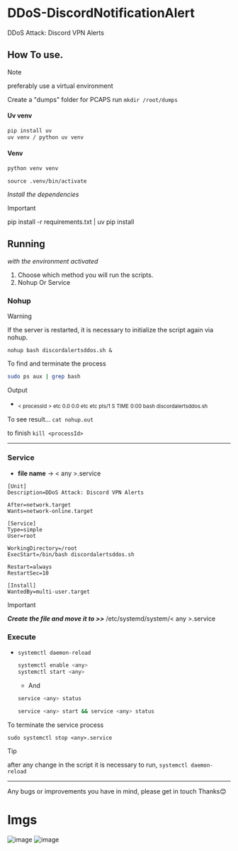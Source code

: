 # DDoS-DiscordNotificationAlert
DDoS Attack: Discord VPN Alerts

## How To use.
>[!NOTE]
> preferably use a virtual environment

Create a "dumps" folder for PCAPS run
```mkdir /root/dumps```

#### Uv venv
```bash
pip install uv
uv venv / python uv venv
```
#### Venv
```bash
python venv venv
```

```source .venv/bin/activate```

*Install the dependencies*
> [!IMPORTANT]
> pip install -r requirements.txt | uv pip install

## Running
*with the environment activated*
1. Choose which method you will run the scripts.
2. Nohup Or Service

### Nohup
> [!WARNING]
> If the server is restarted, it is necessary to initialize the script again via nohup.

```nohup bash discordalertsddos.sh &```

To find and terminate the process
```bash
sudo ps aux | grep bash
```
Output

- <sub> < processId > etc  0.0  0.0   etc  etc pts/1    S    TIME   0:00 bash discordalertsddos.sh </sub>

To see result...
`cat nohup.out`

to finish
```kill <processId>```

---
### Service
- __file name__ -> < any >.service
```service
[Unit]
Description=DDoS Attack: Discord VPN Alerts

After=network.target
Wants=network-online.target

[Service]
Type=simple
User=root

WorkingDirectory=/root
ExecStart=/bin/bash discordalertsddos.sh

Restart=always
RestartSec=10

[Install]
WantedBy=multi-user.target
```
> [!IMPORTANT]
__*Create the file and move it to >>*__
/etc/systemd/system/< any >.service

### Execute
- ```systemctl daemon-reload```

   ```bash
   systemctl enable <any>
   systemctl start <any>
   ```

  - And
  ```bash
  service <any> status
  ```
  ```bash
  service <any> start && service <any> status
  ```

To terminate the service process
```
sudo systemctl stop <any>.service
```
> [!TIP]
> after any change in the script it is necessary to run,
> ```systemctl daemon-reload```
---

Any bugs or improvements you have in mind, please get in touch
Thanks😊

# Imgs
![image](https://github.com/Salc-wm/DDoS-DiscordNotificationAlert/assets/150378169/1f575b92-5300-46ba-9fbd-822754d6f820)
![image](https://github.com/Salc-wm/DDoS-DiscordNotificationAlert/assets/150378169/aa684cb5-e75a-422b-a76c-230d80af7275)


